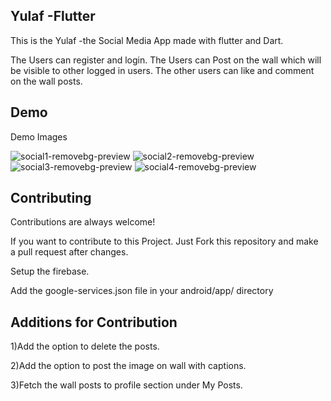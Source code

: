 ## Yulaf -Flutter

This is the Yulaf -the Social Media App made with flutter and Dart.

The Users can register and login.
The Users can Post on the wall which will be visible to other logged in users.
The other users can like and comment on the wall posts.

## Demo

Demo Images

![social1-removebg-preview](https://github.com/Vedant-20/social_wall/assets/91717779/863fded8-a038-4939-9231-3937c7bf0838)
![social2-removebg-preview](https://github.com/Vedant-20/social_wall/assets/91717779/af234925-c7cf-45ff-a151-741149cd8c10)
![social3-removebg-preview](https://github.com/Vedant-20/social_wall/assets/91717779/bd6675e3-465a-4e4f-8226-012acc23842d)
![social4-removebg-preview](https://github.com/Vedant-20/social_wall/assets/91717779/8831afd6-4020-41d9-9efc-adb96578d876)

## Contributing

Contributions are always welcome!

If you want to contribute to this Project.
Just Fork this repository and make a pull request after changes.

Setup the firebase.

Add the google-services.json file in your android/app/ directory

## Additions for Contribution

1)Add the option to delete the posts.

2)Add the option to post the image on wall with captions.

3)Fetch the wall posts to profile section under My Posts.

